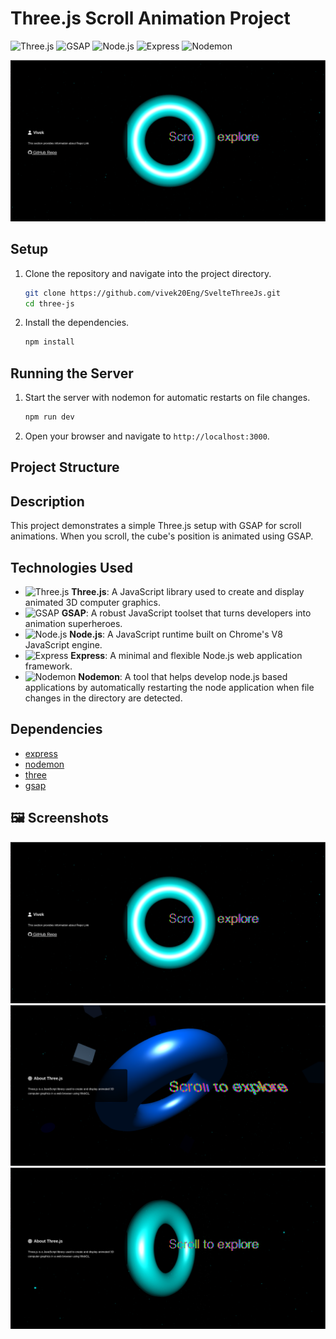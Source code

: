

# Three.js Scroll Animation Project

![Three.js](https://img.shields.io/badge/Three.js-%23323330.svg?style=for-the-badge&logo=three.js&logoColor=white)
![GSAP](https://img.shields.io/badge/GSAP-%2326A69A.svg?style=for-the-badge&logo=greensock&logoColor=white)
![Node.js](https://img.shields.io/badge/Node.js-%23339933.svg?style=for-the-badge&logo=node.js&logoColor=white)
![Express](https://img.shields.io/badge/Express-%23000000.svg?style=for-the-badge&logo=express&logoColor=white)
![Nodemon](https://img.shields.io/badge/Nodemon-%2376D04B.svg?style=for-the-badge&logo=nodemon&logoColor=white)

![Scrolling three js](screenshots/1.png) 

## Setup

1. Clone the repository and navigate into the project directory.
    ```sh
    git clone https://github.com/vivek20Eng/SvelteThreeJs.git
    cd three-js
    ```

2. Install the dependencies.
    ```sh
    npm install
    ```

## Running the Server

1. Start the server with nodemon for automatic restarts on file changes.
    ```sh
    npm run dev
    ```

2. Open your browser and navigate to `http://localhost:3000`.

## Project Structure


## Description

This project demonstrates a simple Three.js setup with GSAP for scroll animations. When you scroll, the cube's position is animated using GSAP.

## Technologies Used

- ![Three.js](https://img.shields.io/badge/Three.js-%23323330.svg?style=for-the-badge&logo=three.js&logoColor=white) **Three.js**: A JavaScript library used to create and display animated 3D computer graphics.
- ![GSAP](https://img.shields.io/badge/GSAP-%2326A69A.svg?style=for-the-badge&logo=greensock&logoColor=white) **GSAP**: A robust JavaScript toolset that turns developers into animation superheroes.
- ![Node.js](https://img.shields.io/badge/Node.js-%23339933.svg?style=for-the-badge&logo=node.js&logoColor=white) **Node.js**: A JavaScript runtime built on Chrome's V8 JavaScript engine.
- ![Express](https://img.shields.io/badge/Express-%23000000.svg?style=for-the-badge&logo=express&logoColor=white) **Express**: A minimal and flexible Node.js web application framework.
- ![Nodemon](https://img.shields.io/badge/Nodemon-%2376D04B.svg?style=for-the-badge&logo=nodemon&logoColor=white) **Nodemon**: A tool that helps develop node.js based applications by automatically restarting the node application when file changes in the directory are detected.

## Dependencies

- [express](https://www.npmjs.com/package/express)
- [nodemon](https://www.npmjs.com/package/nodemon)
- [three](https://www.npmjs.com/package/three)
- [gsap](https://www.npmjs.com/package/gsap)

## 🖼️ Screenshots

![Scrolling Window Animation](screenshots/1.png) 
![Scrolling Window Animation](screenshots/2.png) 
![Scrolling Window Animation](screenshots/3.png) 